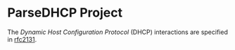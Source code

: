 # ParseDHCP Project

The *Dynamic Host Configuration Protocol* (DHCP) interactions are
specified in [rfc2131][rfc2131].


[rfc2131]:   "https://www.ietf.org/rfc/rfc2131.txt"  "Dynamic Host Configuration Protocol"